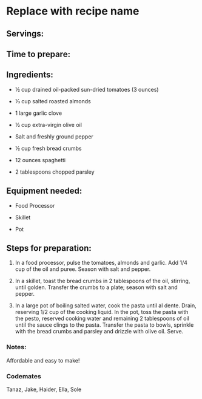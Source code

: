 # Replace with recipe name

## Servings: 

## Time to prepare: 

## Ingredients:

- ½ cup drained oil-packed sun-dried tomatoes (3 ounces)

- ⅓ cup salted roasted almonds

- 1 large garlic clove

- ½ cup extra-virgin olive oil

- Salt and freshly ground pepper

- ½ cup fresh bread crumbs

- 12 ounces spaghetti

- 2 tablespoons chopped parsley

## Equipment needed:

- Food Processor

- Skillet

- Pot

## Steps for preparation:
1. In a food processor, pulse the tomatoes, almonds and garlic. Add 1/4 cup of the oil and puree. Season with salt and pepper.

2. In a skillet, toast the bread crumbs in 2 tablespoons of the oil, stirring, until golden. Transfer the crumbs to a plate; season with salt and pepper.

3. In a large pot of boiling salted water, cook the pasta until al dente. Drain, reserving 1/2 cup of the cooking liquid. In the pot, toss the pasta with the pesto, reserved cooking water and remaining 2 tablespoons of oil until the sauce clings to the pasta. Transfer the pasta to bowls, sprinkle with the bread crumbs and parsley and drizzle with olive oil. Serve.


### Notes:
Affordable and easy to make! 


### Codemates #

Tanaz, Jake, Haider, Ella, Sole
